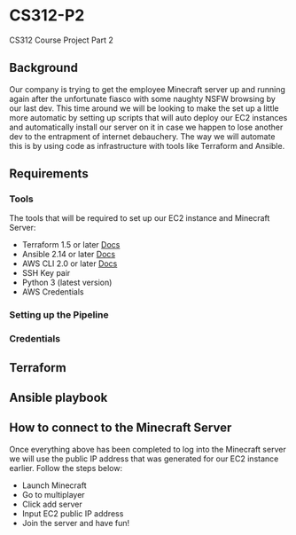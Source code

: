 # CS312-P2
CS312 Course Project Part 2
## Background
Our company is trying to get the employee Minecraft server up and running again after the unfortunate fiasco with some naughty NSFW browsing by our last dev. This time around we will be looking to make the set up a little more automatic by setting up scripts that will auto deploy our EC2 instances and automatically install our server on it in case we happen to lose another dev to the entrapment of internet debauchery. The way we will automate this is by using code as infrastructure with tools like Terraform and Ansible. 
## Requirements
### Tools
The tools that will be required to set up our EC2 instance and Minecraft Server:
- Terraform 1.5 or later [Docs](https://developer.hashicorp.com/terraform)
- Ansible 2.14 or later [Docs](https://docs.ansible.com/)
- AWS CLI 2.0 or later [Docs](https://aws.amazon.com/cli/)
- SSH Key pair
- Python 3 (latest version)
- AWS Credentials

### Setting up the Pipeline

### Credentials

## Terraform 


## Ansible playbook

## How to connect to the Minecraft Server
Once everything above has been completed to log into the Minecraft server we will use the public IP address that was generated for our EC2 instance earlier. Follow the steps below:
- Launch Minecraft
- Go to multiplayer
- Click add server
- Input EC2 public IP address
- Join the server and have fun!
